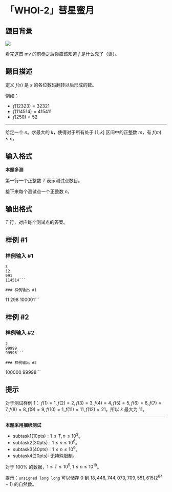 # 「WHOI-2」彗星蜜月

## 题目背景

![](bilibili:BV11x411Q7PY)

看完这首 mv 的前奏之后你应该知道 $f$ 是什么鬼了（误）。

## 题目描述

定义 $f(x)$ 是 $x$ 的各位数码翻转以后形成的数。

例如：

- $f(12323)=32321$
- $f(114514)=415411$
- $f(250)=52$
---

给定一个 $n$。求最大的 $k$，使得对于所有处于 $[1,k]$ 区间中的正整数 $m$，有 $f(m)\leq n$。

## 输入格式

**本题多测**

第一行一个正整数 $T$ 表示测试点数目。

接下来每个测试点一个正整数 $n$。

## 输出格式

$T$ 行，对应每个测试点的答案。

## 样例 #1

### 样例输入 #1
```
3
12
991
114514```

### 样例输出 #1

```
11
298
100001```

## 样例 #2

### 样例输入 #2
```
2
99999
99998```

### 样例输出 #2

```
100000
99998```

## 提示

对于测试样例 $1$：
$f(1)=1,f(2)=2,f(3)=3,f(4)=4,f(5)=5,f(6)=6,f(7)=7,f(8)=8,f(9)=9,f(10)=1,f(11)=11,f(12)=21$。所以 $k$ 最大为 $11$。

---
**本题采用捆绑测试**

- $\text{subtask1(10pts)}:1\leq T,n\leq10^3$。
- $\text{subtask2(30pts)}:1\leq n\leq10^6$。
- $\text{subtask3(40pts)}:1\leq n\leq10^9$。
- $\text{subtask4(20pts)}:$ 无特殊限制。

对于 $100\%$ 的数据，$1\leq T\leq10^5,1\leq n\leq10^{18}$。

提示：`unsigned long long` 可以储存 $0$ 到 $18,446,744,073,709,551,615(2^{64}-1)$ 的自然数。 
